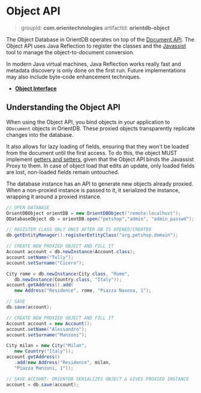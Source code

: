 
# Object API
> groupId: **com.orientechnologies**  artifactId: **orientdb-object**

The Object Database in OrientDB operates on top of the [Document API](Document-Database.md).  The Object API uses Java Reflection to register the classes and the [Javassist](http://www.jboss.org/javassist) tool to manage the object-to-document conversion.

In modern Java virtual machines, Java Reflection works really fast and metadata discovery is only done on the first run.  Future implementations may also include byte-code enhancement techniques.

- [**Object Interface**](Object-DB-Interface.md)


## Understanding the Object API

When using the Object API, you bind objects in your application to `ODocument` objects in OrientDB.  These proxied objects transparently replicate changes into the database.  

It also allows for lazy loading of fields, ensuring that they won't be loaded from the document until the first access.  To do this, the object MUST implement [getters and setters](http://en.wikipedia.org/wiki/Mutator_method), given that the Object API binds the Javassist Proxy to them.  In case of object load that edits an update, only loaded fields are lost, non-loaded fields remain untouched.

The database instance has an API to generate new objects already proxied.  When a non-proxied instance is passed to it, it serialized the instance, wrapping it around a proxied instance.

```java
// OPEN DATABASE
OrientDBObject orientDB = new OrientDBObject("remote:localhost");
ODatabaseObject db = orientDB.open("petshop","admin", "admin_passwd");

// REGISTER CLASS ONLY ONCE AFTER DB IS OPENED/CREATED
db.getEntityManager().registerEntityClass("org.petshop.domain");

// CREATE NEW PROXIED OBJECT AND FILL IT
Account account = db.newInstance(Account.class);
account.setName("Tully");
account.setSurname("Cicero");

City rome = db.newInstance(City.class, "Rome",
   db.newInstance(Country.class, "Italy"));
account.getAddress().add(
   new Address("Residence", rome, "Piazza Navona, 1");

// SAVE
db.save(account);

// CREATE NEW PROXIED OBJECT AND FILL IT
Account account = new Account();
account.setName("Alessandro");
account.setSurname("Manzoni");

City milan = new City("Milan",
   new Country("Italy"));
account.getAddress()
   .add(new Address("Residence", milan,
   "Piazza Manzoni, 1"));

// SAVE ACCOUNT: ORIENTDB SERIALIZES OBJECT & GIVES PROXIED INSTANCE
account = db.save(account);
```


